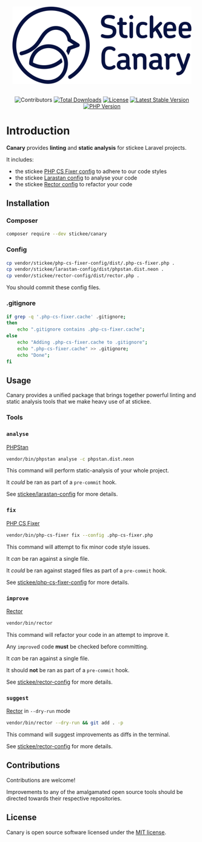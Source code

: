 <p align="center" style="padding:1rem">
    <picture>
      <source media="(prefers-color-scheme: dark)" srcset=".github/images/logo-yellow.png" width="500">
      <source media="(prefers-color-scheme: light)" srcset=".github/images/logo-dark.png" width="500">
      <img alt="Stickee Canary" src=".github/images/logo-dark.png" width="500">
    </picture>
</p>

<p align="center">
    <img src="https://img.shields.io/github/contributors/stickeeuk/canary" alt="Contributors">
    <a href="https://packagist.org/packages/stickee/canary"><img src="https://img.shields.io/packagist/dt/stickee/canary" alt="Total Downloads"></a>
    <a href="https://packagist.org/packages/stickee/canary"><img src="https://img.shields.io/packagist/l/stickee/canary" alt="License"></a>
    <a href="https://packagist.org/packages/stickee/canary"><img src="https://img.shields.io/packagist/v/stickee/canary" alt="Latest Stable Version"></a>
    <a href="https://packagist.org/packages/stickee/canary"><img src="https://img.shields.io/packagist/dependency-v/stickee/canary/php" alt="PHP Version"></a>
</p>

# Introduction

**Canary** provides **linting** and **static analysis** for stickee Laravel projects.

It includes:

- the stickee [PHP CS Fixer config](https://github.com/stickeeuk/php-cs-fixer-config/) to adhere to our code styles
- the stickee [Larastan config](https://github.com/stickeeuk/larastan-config/) to analyse your code
- the stickee [Rector config](https://github.com/stickeeuk/rector-config) to refactor your code

## Installation

### Composer

```bash
composer require --dev stickee/canary
```

### Config

```bash
cp vendor/stickee/php-cs-fixer-config/dist/.php-cs-fixer.php .
cp vendor/stickee/larastan-config/dist/phpstan.dist.neon .
cp vendor/stickee/rector-config/dist/rector.php .
```

You should commit these config files.

### .gitignore

```bash
if grep -q '.php-cs-fixer.cache' .gitignore;
then
    echo ".gitignore contains .php-cs-fixer.cache";
else
    echo "Adding .php-cs-fixer.cache to .gitignore";
    echo ".php-cs-fixer.cache" >> .gitignore;
    echo "Done";
fi
```

## Usage

Canary provides a unified package that brings together powerful linting and static analysis tools that we make heavy use of at stickee.

### Tools

### `analyse`

[PHPStan](https://github.com/nunomaduro/larastan)

```bash
vendor/bin/phpstan analyse -c phpstan.dist.neon
```

This command will perform static-analysis of your whole project.

It _could_ be ran as part of a `pre-commit` hook.

See [stickee/larastan-config](https://github.com/stickeeuk/larastan-config) for more details.

### `fix`

[PHP CS Fixer](https://github.com/PHP-CS-Fixer/PHP-CS-Fixer)

```bash
vendor/bin/php-cs-fixer fix --config .php-cs-fixer.php
```

This command will attempt to fix minor code style issues.

It _can_ be ran against a single file.

It _could_ be ran against staged files as part of a `pre-commit` hook.

See [stickee/php-cs-fixer-config](https://github.com/stickeeuk/php-cs-fixer-config) for more details.

### `improve`

[Rector](https://github.com/rectorphp/rector)

```bash
vendor/bin/rector
```

This command will refactor your code in an attempt to improve it.

Any `improve`d code **must** be checked before committing.

It _can_ be ran against a single file.

It should **not** be ran as part of a `pre-commit` hook.

See [stickee/rector-config](https://github.com/stickeeuk/rector-config) for more details.

### `suggest`

[Rector](https://github.com/rectorphp/rector) in `--dry-run` mode

```bash
vendor/bin/rector --dry-run && git add . -p
```

This command will suggest improvements as diffs in the terminal.

See [stickee/rector-config](https://github.com/stickeeuk/rector-config) for more details.

## Contributions

Contributions are welcome!

Improvements to any of the amalgamated open source tools should be directed towards their respective repositories.

## License

Canary is open source software licensed under the [MIT license](https://opensource.org/licenses/MIT).
